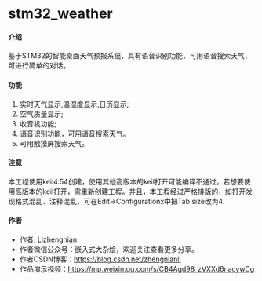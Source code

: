 # stm32_weather

#### 介绍
基于STM32的智能桌面天气预报系统，具有语音识别功能，可用语音搜索天气，可进行简单的对话。

#### 功能

1. 实时天气显示,温湿度显示,日历显示;
2. 空气质量显示;
3. 收音机功能;
4. 语音识别功能，可用语音搜索天气。
3. 可用触摸屏搜索天气。


#### 注意
本工程使用keil4.54创建，使用其他高版本的keil打开可能编译不通过。若想要使用高版本的keil打开，需重新创建工程。并且，本工程经过严格排版的，如打开发现格式混乱、注释混乱，可在Edit->Configurationx中把Tab size改为4.

#### 作者

- 作者: Lizhengnian 
- 作者微信公众号：嵌入式大杂烩，欢迎关注查看更多分享。
- 作者CSDN博客：https://blog.csdn.net/zhengnianli
- 作品演示视频：https://mp.weixin.qq.com/s/CB4Agd98_zVXXd6nacywCg
